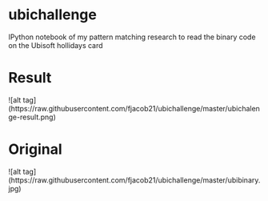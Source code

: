# ubichallenge
IPython notebook of my pattern matching research to read the binary code on the Ubisoft hollidays card

<h1>Result</h1>
![alt tag](https://raw.githubusercontent.com/fjacob21/ubichallenge/master/ubichalenge-result.png)

<h1>Original</h1>
![alt tag](https://raw.githubusercontent.com/fjacob21/ubichallenge/master/ubibinary.jpg)
